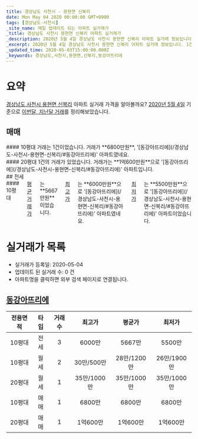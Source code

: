 ```yaml
---
title: 경상남도 사천시 - 용현면 신복리
date: Mon May 04 2020 00:00:00 GMT+0900
tags: [경상남도-사천시]
_site_name: 매일 업데이트 되는 아파트 실거래가
_title: 경상남도 사천시 용현면 신복리 아파트 실거래가
_description: 2020년 5월 4일 경상남도 사천시 용현면 신복리 아파트 실거래 정보입니다. 1건 아파트 정보가 있습니다.
_excerpt: 2020년 5월 4일 경상남도 사천시 용현면 신복리 아파트 실거래 정보입니다. 1건 아파트 정보가 있습니다.
_updated_time: 2020-05-03T15:00:00.000Z
_keywords: 경상남도,사천시,용현면,신복리,동강아뜨리에
---
```





# 요약
<ins>경상남도 사천시 용현면 신복리</ins> 아파트 실거래 가격을 알아볼까요? <ins>2020년 5월 4일</ins> 기준으로 <ins>이번달, 지난달 거래</ins>를 정리해보았습니다.

## 매매
<div class="container">
<div class="six columns" markdown="1">
#### 10평대
거래는 1건이었습니다. 거래가 **6800만원**, '[동강아뜨리에](/경상남도-사천시-용현면-신복리/#동강아뜨리에)' 아파트였네요.
</div>
<div class="six columns" markdown="1">
#### 20평대
1건의 거래가 있었습니다. 거래가는 **1억600만원**으로 '[동강아뜨리에](/경상남도-사천시-용현면-신복리/#동강아뜨리에)' 아파트입니다.
</div>
</div>
## 전세
<div class="container">
<div class="twelve columns" markdown="1">
#### 10평대
<ins>평균 거래가</ins>는 **5667만원**이었습니다. <ins>최고가</ins>는 **6000만원**으로 '[동강아뜨리에](/경상남도-사천시-용현면-신복리/#동강아뜨리에)' 아파트였네요. <ins>최저가</ins>는 **5500만원**으로 '[동강아뜨리에](/경상남도-사천시-용현면-신복리/#동강아뜨리에)' 아파트이었습니다.
</div>
</div>



# 실거래가 목록
- 실거래가 등록일: 2020-05-04
- 업데이트 된 실거래 수: 0 건
- 아파트명을 클릭하면 외부 검색 페이지로 연결됩니다.

## [동강아뜨리에](#동강아뜨리에)

|전용면적|타입|거래수|최고가|평균가|최저가|
|:---:|:---:|:---:|:---:|:---:|:---:|
|10평대|<span class="deal-type-2">전세</span>|3|6000만|5667만|5500만|
|10평대|<span class="deal-type-3">월세</span>|2|30만/500만|28만/1200만|26만/1900만|
|20평대|<span class="deal-type-3">월세</span>|1|35만/1000만|35만/1000만|35만/1000만|
|10평대|<span class="deal-type-1">매매</span>|1|6800만|6800만|6800만|
|20평대|<span class="deal-type-1">매매</span>|1|1억600만|1억600만|1억600만|

<br/>



